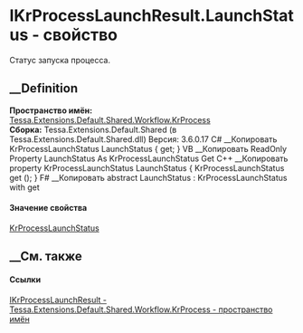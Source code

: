 # IKrProcessLaunchResult.LaunchStatus - свойство
Статус запуска процесса.
## __Definition
 **Пространство имён:**
[Tessa.Extensions.Default.Shared.Workflow.KrProcess](N_Tessa_Extensions_Default_Shared_Workflow_KrProcess.htm)  
 **Сборка:** Tessa.Extensions.Default.Shared (в
Tessa.Extensions.Default.Shared.dll) Версия: 3.6.0.17
C# __Копировать
    KrProcessLaunchStatus LaunchStatus { get; }
VB __Копировать
     ReadOnly Property LaunchStatus As KrProcessLaunchStatus
    	Get
C++ __Копировать
    property KrProcessLaunchStatus LaunchStatus {
    	KrProcessLaunchStatus get ();
    }
F# __Копировать
     abstract LaunchStatus : KrProcessLaunchStatus with get
#### Значение свойства
[KrProcessLaunchStatus](T_Tessa_Extensions_Default_Shared_Workflow_KrProcess_KrProcessLaunchStatus.htm)
##  __См. также
#### Ссылки
[IKrProcessLaunchResult -
](T_Tessa_Extensions_Default_Shared_Workflow_KrProcess_IKrProcessLaunchResult.htm)
[Tessa.Extensions.Default.Shared.Workflow.KrProcess - пространство
имён](N_Tessa_Extensions_Default_Shared_Workflow_KrProcess.htm)
